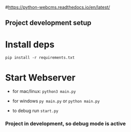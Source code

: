#https://python-webcms.readthedocs.io/en/latest/


## Project development setup
# Install deps
`pip install -r requirements.txt`

# Start Webserver
- for mac/linux: `python3 main.py`

- for windows `py main.py` or `python main.py`

- to debug run `start.py`
### Project in development, so debug mode is active
